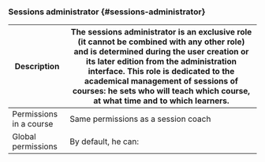 ### Sessions administrator {#sessions-administrator}

| Description | The sessions administrator is an exclusive role (it cannot be combined with any other role) and is determined during the user creation or its later edition from the administration interface. This role is dedicated to the academical management of sessions of courses: he sets who will teach which course, at what time and to which learners. |
| --- | --- |
| Permissions in a course | Same permissions as a session coach |
| Global permissions | By default, he can: |